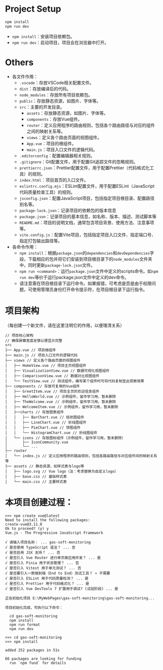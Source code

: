 # Project Setup

```sh
npm install
npm run dev
```

<ul>
<li><code>npm install</code>：安装项目依赖包。</li>
<li><code>npm run dev</code>：启动项目，项目会在浏览器中打开。</li>
</ul>

# Others

<ul>
  <li>各文件作用：
    <ul>
      <li><code>.vscode</code>：存放VSCode相关配置文件。</li>
      <li><code>dist</code>：存放编译后的代码。</li>
      <li><code>node_modules</code>：存放所有项目依赖包。</li>
      <li><code>public</code>：存放静态资源，如图片、字体等。</li>
      <li><code>src</code>：主要的开发目录。
        <ul>
          <li><code>assets</code>：存放静态资源，如图片、字体等。</li>
          <li><code>components</code>：存放Vue组件。</li>
          <li><code>router</code>：定义应用程序的路由规则，包括各个路由路径与对应的组件之间的映射关系等。</li>
          <li><code>views</code>：定义各个路由页面的视图组件。</li>
          <li><code>App.vue</code>：项目的根组件。</li>
          <li><code>main.js</code>：项目入口文件的逻辑代码。</li>
        </ul>
      <li><code>.editorconfig</code>：配置编辑器相关规则。</li>
      <li><code>.gitignore</code>：Git配置文件，用于配置Git追踪文件的忽略规则。</li>
      <li><code>prettierrc.json</code>：Prettier配置文件，用于配置Prettier（代码格式化工具）的规则。</li>
      <li><code>index.html</code>：项目首页的入口文件。</li>
      <li><code>eslintrc.config.mjs</code>：ESLint配置文件，用于配置ESLint（JavaScript代码质量检查工具）的规则。</li>
      <li><code>jsconfig.json</code>：配置JavaScript项目，包括指定项目根目录、配置路径别名等。</li>
      <li><code>package-lock.json</code>：记录项目的依赖包的版本信息</li>
      <li><code>package.json</code>：记录项目的基本信息，如名称、版本、描述、测试脚本等</li>
      <li><code>README.md</code>：项目的说明文档，通常包含项目背景、使用方法、注意事项等。</li>
      <li><code>vite.config.js</code>：配置Vite项目，包括指定项目入口文件、指定端口号、指定打包输出路径等。</li>
    </ul>
  </li>
  <li>各命令作用：
    <ul>
      <li><code>npm install</code>：根据<code>package.json</code>的<code>dependencies</code>和<code>devDependencies</code>字段，下载相应的包并将它们安装到项目根目录下的<code>node_modules</code>文件夹中，同时更新<code>package-lock.json</code>文件。</li>
      <li><code>npm run &lt;command&gt;</code>：运行<code>package.json</code>文件中定义的scripts命令。如<code>npm run dev</code>等价于运行package.json文件中定义的dev命令。</li>
<li>请注意需在项目根目录下运行命令。如果报错，可考虑是否是由于权限问题，可使用管理员身份打开命令提示符，在项目根目录下运行指令。</li>
</ul>
</ul>

# 项目架构
（每创建一个新文件，请在这里注明它的作用，以便理清关系）
```
// 项目核心架构
// 确保屏幕宽度足够以便显示完整
src
├── App.vue // 项目根组件
├── main.js // 项目入口文件的逻辑代码
├── views // 定义各个路由页面的视图组件
│   ├── HomeView.vue // 项目主页视图组件
│   ├── VisualizationView.vue // 数据可视化视图组件
│   ├── ComparisonView.vue // 数据对比视图组件
│   └── TestView.vue // 测试组件，编写某个组件时可将代码复制至此观察效果
├── components // 存放可复用的Vue组件
│   ├── GreetItem.vue // 项目主页的欢迎信息组件
│   ├── HelloWorld.vue // 示例组件，留作学习用，暂未删除
│   ├── TheWelcome.vue // 示例组件，留作学习用，暂未删除
│   ├── WelcomeItem.vue // 示例组件，留作学习用，暂未删除
│   ├──charts // 存放图表组件
│   │   ├── BarChart.vue // 柱状图组件
│   │   ├── LineChart.vue // 折线图组件
│   │   ├── PieChart.vue // 饼图组件
│   │   └── HistogramChart.vue // 折线图组件
│   └── icons // 存放图标组件（示例组件，留作学习用，暂未删除）
│       ├── IconCommunity.vue
│       └── ...
├── router
│   └── index.js // 定义应用程序的路由规则，包括各路由路径与对应组件间的映射关系等
├── assets // 静态资源，如样式表与logo等
│   ├── logo.svg // Vue logo（注：考虑替换为自定义logo）
│   ├── base.css // 基础样式表
│   └── main.css // 主要样式表
```

# 本项目创建过程：

```
>>> npm create vue@latest
Need to install the following packages:
create-vue@3.11.0
Ok to proceed? (y) y
Vue.js - The Progressive JavaScript Framework

√ 请输入项目名称： ... gas-soft-monitoring
√ 是否使用 TypeScript 语法？ ... 否
√ 是否启用 JSX 支持？ ... 否
√ 是否引入 Vue Router 进行单页面应用开发？ ... 是
√ 是否引入 Pinia 用于状态管理？ ... 否
√ 是否引入 Vitest 用于单元测试？ ... 否
√ 是否要引入一款端到端（End to End）测试工具？ » 不需要
√ 是否引入 ESLint 用于代码质量检测？ ... 是
√ 是否引入 Prettier 用于代码格式化？ ... 是
√ 是否引入 Vue DevTools 7 扩展用于调试? (试验阶段) ... 是

正在初始化项目 E:\MyWebPages\gas-soft-monitoring\gas-soft-monitoring...

项目初始化完成，可执行以下命令：

  cd gas-soft-monitoring
  npm install
  npm run format
  npm run dev

>>> cd gas-soft-monitoring
>>> npm install

added 252 packages in 51s

66 packages are looking for funding
  run `npm fund` for details
```
